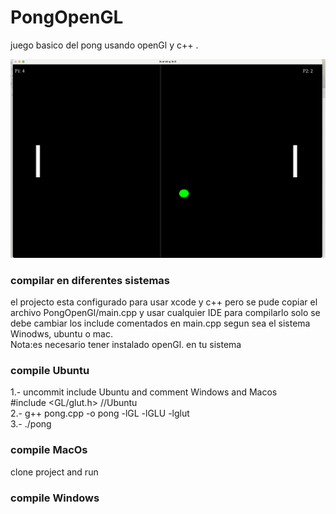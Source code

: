 # PongOpenGL
juego basico del pong usando openGl y c++ .<br>

![GitHub Logo](/imagenes/window.png)

### compilar en diferentes sistemas
el projecto esta configurado para usar xcode y c++ pero se pude copiar el archivo PongOpenGl/main.cpp y usar cualquier IDE para compilarlo
solo se debe cambiar los include comentados en main.cpp segun sea el sistema Winodws, ubuntu o mac.<br>
Nota:es necesario tener instalado openGl. en tu sistema
<br>

### compile Ubuntu
1.-   uncommit  include Ubuntu and comment Windows and Macos
      <br>
      #include <GL/glut.h>  //Ubuntu 
      <br>
2.-    g++ pong.cpp -o pong -lGL -lGLU -lglut
      <br>
3.-   ./pong
      <br>


### compile MacOs
clone project and run

### compile Windows
